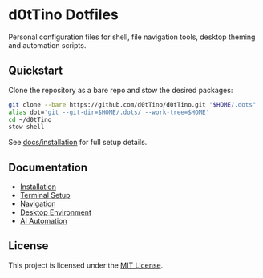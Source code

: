 # d0tTino Dotfiles

Personal configuration files for shell, file navigation tools, desktop theming and automation scripts.

## Quickstart

Clone the repository as a bare repo and stow the desired packages:

```bash
git clone --bare https://github.com/d0tTino/d0tTino.git "$HOME/.dots"
alias dot='git --git-dir=$HOME/.dots/ --work-tree=$HOME'
cd ~/d0tTino
stow shell
```

See [docs/installation](docs/installation.md) for full setup details.

## Documentation

- [Installation](docs/installation.md)
- [Terminal Setup](docs/terminal.md)
- [Navigation](docs/navigation.md)
- [Desktop Environment](docs/desktop.md)
- [AI Automation](docs/ai-automation.md)

## License

This project is licensed under the [MIT License](LICENSE).
